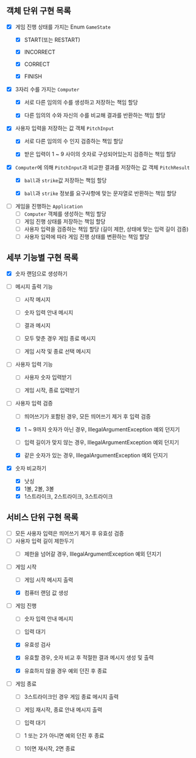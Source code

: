 ## 객체 단위 구현 목록
- [x] 게임 진행 상태를 가지는 Enum `GameState`
  - [x] START(또는 RESTART)
  - [x] INCORRECT
  - [x] CORRECT
  - [x] FINISH


- [x] 3자리 수를 가지는 `Computer`
  - [x] 서로 다른 임의의 수를 생성하고 저장하는 책임 할당
  - [x] 다른 임의의 수와 자신의 수를 비교해 결과를 반환하는 책임 할당


- [x] 사용자 입력을 저장하는 값 객체 `PitchInput`
  - [x] 서로 다른 임의의 수 인지 검증하는 책임 할당
  - [x] 받은 입력이 1 ~ 9 사이의 숫자로 구성되어있는지 검증하는 책임 할당


- [x] `Computer`에 의해 `PitchInput`과 비교한 결과를 저장하는 값 객체 `PitchResult`
  - [x] `ball`과 `strike`값 저장하는 책임 할당
  - [x] `ball`과 `strike` 정보를 요구사항에 맞는 문자열로 반환하는 책임 할당


- [ ] 게임을 진행하는 `Application`
  - [ ] `Computer` 객체를 생성하는 책임 할당
  - [ ] 게임 진행 상태를 저장하는 책임 할당
  - [ ] 사용자 입력을 검증하는 책임 할당 (길이 제한, 상태에 맞는 입력 길이 검증)
  - [ ] 사용자 입력에 따라 게임 진행 상태를 변환하는 책임 할당

## 세부 기능별 구현 목록
- [x] 숫자 랜덤으로 생성하기

- [ ] 메시지 출력 기능
  - [ ] 시작 메시지
  - [ ] 숫자 입력 안내 메시지
  - [ ] 결과 메시지
  - [ ] 모두 맞춘 경우 게임 종료 메시지
  - [ ] 게임 시작 및 종료 선택 메시지


- [ ] 사용자 입력 기능
  - [ ] 사용자 숫자 입력받기
  - [ ] 게임 시작, 종료 입력받기


- [ ] 사용자 입력 검증
  - [ ] 띄어쓰기가 포함된 경우, 모든 띄어쓰기 제거 후 입력 검증
  - [x] 1 ~ 9까지 숫자가 아닌 경우, IllegalArgumentException 예외 던지기
  - [ ] 입력 길이가 맞지 않는 경우, IllegalArgumentException 예외 던지기
  - [x] 같은 숫자가 있는 경우, IllegalArgumentException 예외 던지기


- [x] 숫자 비교하기
  - [x] 낫싱
  - [x] 1볼, 2볼, 3볼
  - [x] 1스트라이크, 2스트라이크, 3스트라이크

## 서비스 단위 구현 목록
- [ ] 모든 사용자 입력은 띄어쓰기 제거 후 유효성 검증
- [ ] 사용자 입력 길이 제한두기
  - [ ] 제한을 넘어갈 경우, IllegalArgumentException 예외 던지기


- [ ] 게임 시작
  - [ ] 게임 시작 메시지 출력
  - [x] 컴퓨터 랜덤 값 생성


- [ ] 게임 진행
  - [ ] 숫자 입력 안내 메시지
  - [ ] 입력 대기
  - [x] 유효성 검사
  - [x] 유효할 경우, 숫자 비교 후 적절한 결과 메시지 생성 및 출력
  - [x] 유효하지 않을 경우 예외 던진 후 종료


- [ ] 게임 종료
  - [ ] 3스트라이크인 경우 게임 종료 메시지 출력
  - [ ] 게임 재시작, 종료 안내 메시지 출력
  - [ ] 입력 대기
  - [ ] 1 또는 2가 아니면 예외 던진 후 종료
  - [ ] 1이면 재시작, 2면 종료


  